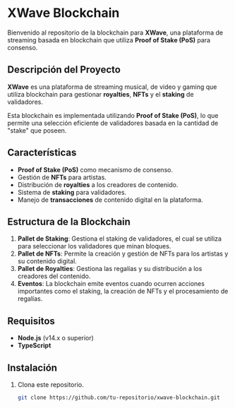 # XWave Blockchain

Bienvenido al repositorio de la blockchain para **XWave**, una plataforma de streaming basada en blockchain que utiliza **Proof of Stake (PoS)** para consenso.

## Descripción del Proyecto

**XWave** es una plataforma de streaming musical, de video y gaming que utiliza blockchain para gestionar **royalties**, **NFTs** y el **staking** de validadores.

Esta blockchain es implementada utilizando **Proof of Stake (PoS)**, lo que permite una selección eficiente de validadores basada en la cantidad de "stake" que poseen.

## Características

- **Proof of Stake (PoS)** como mecanismo de consenso.
- Gestión de **NFTs** para artistas.
- Distribución de **royalties** a los creadores de contenido.
- Sistema de **staking** para validadores.
- Manejo de **transacciones** de contenido digital en la plataforma.

## Estructura de la Blockchain

1. **Pallet de Staking**: Gestiona el staking de validadores, el cual se utiliza para seleccionar los validadores que minan bloques.
2. **Pallet de NFTs**: Permite la creación y gestión de NFTs para los artistas y su contenido digital.
3. **Pallet de Royalties**: Gestiona las regalías y su distribución a los creadores del contenido.
4. **Eventos**: La blockchain emite eventos cuando ocurren acciones importantes como el staking, la creación de NFTs y el procesamiento de regalías.

## Requisitos

- **Node.js** (v14.x o superior)
- **TypeScript**

## Instalación

1. Clona este repositorio.
   ```bash
   git clone https://github.com/tu-repositorio/xwave-blockchain.git
